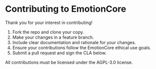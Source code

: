 # Contributing to EmotionCore

Thank you for your interest in contributing!

1. Fork the repo and clone your copy.
2. Make your changes in a feature branch.
3. Include clear documentation and rationale for your changes.
4. Ensure your contributions follow the EmotionCore ethical use goals.
5. Submit a pull request and sign the CLA below.

All contributions must be licensed under the AGPL-3.0 license.
